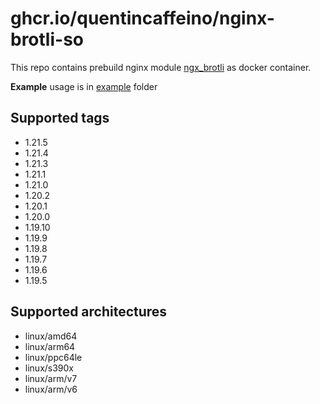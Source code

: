 # ghcr.io/quentincaffeino/nginx-brotli-so

This repo contains prebuild nginx module [ngx_brotli](https://github.com/google/ngx_brotli) as docker container.

**Example** usage is in [example](./example) folder

## Supported tags

- 1.21.5
- 1.21.4
- 1.21.3
- 1.21.1
- 1.21.0
- 1.20.2
- 1.20.1
- 1.20.0
- 1.19.10
- 1.19.9
- 1.19.8
- 1.19.7
- 1.19.6
- 1.19.5

## Supported architectures

- linux/amd64
- linux/arm64
- linux/ppc64le
- linux/s390x
- linux/arm/v7
- linux/arm/v6
